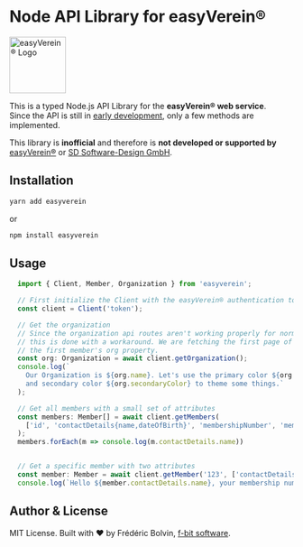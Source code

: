 # Node API Library for easyVerein®

 <img src="https://easyverein.com/static/logo.png" alt="easyVerein® Logo" height="100">

This is a typed Node.js API Library for the **easyVerein® web service**.  
Since the API is still in [early development](https://easyverein.com/api/v1/), only a few methods are implemented.  

This library is **inofficial** and therefore is **not developed or supported by** [easyVerein®](https://easyverein.com/) or [SD Software-Design GmbH](https://software-design.de/).

## Installation
```bash
yarn add easyverein
```
or
```bash
npm install easyverein
```

## Usage

```typescript
  import { Client, Member, Organization } from 'easyverein';

  // First initialize the Client with the easyVerein® authentication token.
  const client = Client('token');

  // Get the organization
  // Since the organization api routes aren't working properly for normal user accounts,
  // this is done with a workaround. We are fetching the first page of members and return
  // the first member's org property.
  const org: Organization = await client.getOrganization();
  console.log(`
    Our Organization is ${org.name}. Let's use the primary color ${org.primaryColor}
    and secondary color ${org.secondaryColor} to theme some things.`
  );

  // Get all members with a small set of attributes
  const members: Member[] = await client.getMembers(
    ['id', 'contactDetails{name,dateOfBirth}', 'membershipNumber', 'memberGroups', 'joinDate']
  );
  members.forEach(m => console.log(m.contactDetails.name))


  // Get a specific member with two attributes
  const member: Member = await client.getMember('123', ['contactDetails{name}', 'membershipNumber']);
  console.log(`Hello ${member.contactDetails.name}, your membership number is ${member.membershipNumber}.`);
```

## Author & License
MIT License. Built with ❤️ by Frédéric Bolvin, [f-bit software](https://f-bit.software).  
